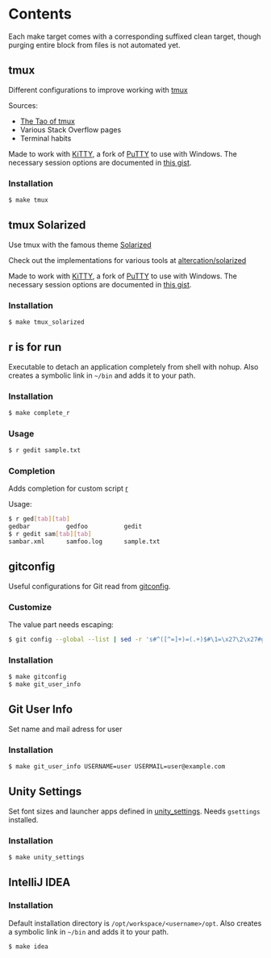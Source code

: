 # Contents
Each make target comes with a corresponding suffixed clean target, though purging entire block from files is not automated yet.

## tmux
Different configurations to improve working with [tmux](https://tmux.github.io)

Sources:
* [The Tao of tmux](https://leanpub.com/the-tao-of-tmux/read)
* Various Stack Overflow pages
* Terminal habits

Made to work with [KiTTY](http://www.9bis.net/kitty), a fork of [PuTTY](http://www.putty.org) to use with Windows. The necessary session options are documented in [this gist](https://gist.github.com/sberlin/cc71df9caf9d1b53219a2c30da29363d).

### Installation
```sh
$ make tmux
```

## tmux Solarized
Use tmux with the famous theme [Solarized](http://ethanschoonover.com/solarized)

Check out the implementations for various tools at [altercation/solarized](https://github.com/altercation/solarized)

Made to work with [KiTTY](http://www.9bis.net/kitty), a fork of [PuTTY](http://www.putty.org) to use with Windows. The necessary session options are documented in [this gist](https://gist.github.com/sberlin/cc71df9caf9d1b53219a2c30da29363d).

### Installation
```sh
$ make tmux_solarized
```

## r is for run
Executable to detach an application completely from shell with nohup. Also creates a symbolic link in `~/bin` and adds it to your path.

### Installation
```sh
$ make complete_r
```

### Usage
```sh
$ r gedit sample.txt
```

### Completion
Adds completion for custom script [r](#r-is-for-run)

Usage:
```sh
$ r ged[tab][tab]
gedbar          gedfoo          gedit
$ r gedit sam[tab][tab]
sambar.xml      samfoo.log      sample.txt
```

## gitconfig
Useful configurations for Git read from [gitconfig](gitconfig).

### Customize
The value part needs escaping:
```sh
$ git config --global --list | sed -r 's#^([^=]+)=(.+)$#\1=\x27\2\x27#g' | sort > gitconfig
```

### Installation
```sh
$ make gitconfig
$ make git_user_info
```

## Git User Info
Set name and mail adress for user

### Installation
```sh
$ make git_user_info USERNAME=user USERMAIL=user@example.com
```

## Unity Settings
Set font sizes and launcher apps defined in [unity_settings](unity_settings). Needs `gsettings` installed.

### Installation
```sh
$ make unity_settings
```

## IntelliJ IDEA

### Installation
Default installation directory is `/opt/workspace/<username>/opt`. Also creates a symbolic link in `~/bin` and adds it to your path.

```sh
$ make idea
```
